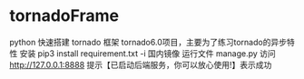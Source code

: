 # tornadoFrame
python 快速搭建 tornado 框架
tornado6.0项目，主要为了练习tornado的异步特性
安装
pip3 install requirement.txt -i 国内镜像
运行文件 manage.py
访问 http://127.0.0.1:8888 提示【已启动后端服务，你可以放心使用!】表示成功
